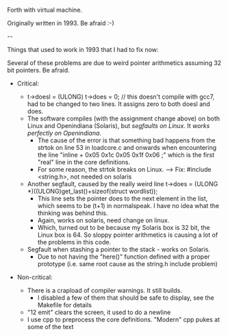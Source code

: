 Forth with virtual machine.

Originally written in 1993. Be afraid :-)

--

Things that used to work in 1993 that I had to fix now:

Several of these problems are due to weird pointer arithmetics assuming 32 bit pointers. Be afraid. 


* Critical:
  * t->doesl = (ULONG) t->does = 0; // this doesn't compile with gcc7, had to be changed to two lines. It assigns zero to both doesl and does.
  * The software compiles (with the assignment change above) on both Linux and Openindiana (Solaris), but *segfaults on Linux*. It *works perfectly on Openindiana*.
    * The cause of the error is that something bad happens from the strtok on line 53 in loadcore.c and onwards when encountering the line "inline + 0x05 0x1c 0x05 0x1f 0x06 ;" which is the first "real" line in the core definitions.
    * For some reason, the strtok breaks on Linux. --> Fix: #include <string.h>, not needed on solaris
  * Another segfault, caused by the really weird line               t->does = (ULONG *)((ULONG)get_last()+sizeof(struct wordlist));
    * This line sets the pointer does to the next element in the list, which seems to be (t+1) in normalspeak. I have no idea what the thinking was behind this.
    * Again, works on solaris, need change on linux.
    * Which, turned out to be because my Solaris box is 32 bit, the Linux box is 64. So sloppy pointer arithmetics is causing a lot of the problems in this code.
  * Segfault when stashing a pointer to the stack - works on Solaris.
    * Due to not having the "here()" function defined with a proper prototype (i.e. same root cause as the string.h include problem)

* Non-critical:
  * There is a crapload of compiler warnings. It still builds. 
    * I disabled a few of them that should be safe to display, see the Makefile for details
  * "12 emit" clears the screen, it used to do a newline
  * I use cpp to preprocess the core definitions. "Modern" cpp pukes at some of the text
  
